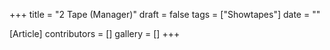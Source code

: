 +++
title = "2 Tape (Manager)"
draft = false
tags = ["Showtapes"]
date = ""

[Article]
contributors = []
gallery = []
+++